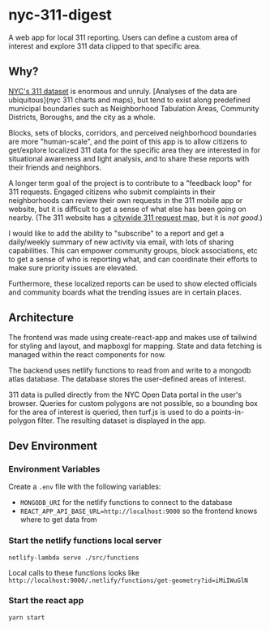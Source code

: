 # nyc-311-digest

A web app for local 311 reporting.  Users can define a custom area of interest and explore 311 data clipped to that specific area.

## Why?

[NYC's 311 dataset](https://data.cityofnewyork.us/Social-Services/311-Service-Requests-from-2010-to-Present/erm2-nwe9) is enormous and unruly.  [Analyses of the data are ubiquitous](nyc 311 charts and maps), but tend to exist along predefined municipal boundaries such as Neighborhood Tabulation Areas, Community Districts, Boroughs, and the city as a whole.  

Blocks, sets of blocks, corridors, and perceived neighborhood boundaries are more "human-scale", and the point of this app is to allow citizens to get/explore localized 311 data for the specific area they are interested in for situational awareness and light analysis, and to share these reports with their friends and neighbors.

A longer term goal of the project is to contribute to a "feedback loop" for 311 requests.  Engaged citizens who submit complaints in their neighborhoods can review their own requests in the 311 mobile app or website, but it is difficult to get a sense of what else has been going on nearby.  (The 311 website has a [citywide 311 request map](https://portal.311.nyc.gov/check-status/), but it is *not good*.)

I would like to add the ability to "subscribe" to a report and get a daily/weekly summary of new activity via email, with lots of sharing capabilities.  This can empower community groups, block associations, etc to get a sense of who is reporting what, and can coordinate their efforts to make sure priority issues are elevated.

Furthermore, these localized reports can be used to show elected officials and community boards what the trending issues are in certain places.

## Architecture

The frontend was made using create-react-app and makes use of tailwind for styling and layout, and mapboxgl for mapping.  State and data fetching is managed within the react components for now.

The backend uses netlify functions to read from and write to a mongodb atlas database.  The database stores the user-defined areas of interest.

311 data is pulled directly from the NYC Open Data portal in the user's browser.  Queries for custom polygons are not possible, so a bounding box for the area of interest is queried, then turf.js is used to do a points-in-polygon filter.  The resulting dataset is displayed in the app.

## Dev Environment

### Environment Variables

Create a `.env` file with the following variables:

- `MONGODB_URI` for the netlify functions to connect to the database
- `REACT_APP_API_BASE_URL=http://localhost:9000` so the frontend knows where to get data from

### Start the netlify functions local server

`netlify-lambda serve ./src/functions`

Local calls to these functions looks like `http://localhost:9000/.netlify/functions/get-geometry?id=iMiIWuGlN`

### Start the react app

`yarn start`

